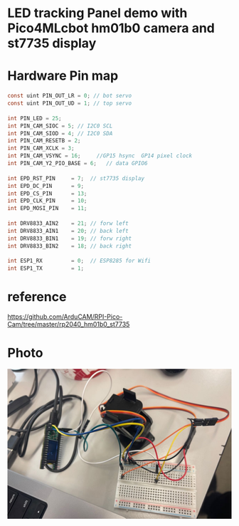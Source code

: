 # LED tracking Panel demo with Pico4MLcbot hm01b0 camera and st7735 display

# Hardware Pin map
```C
const uint PIN_OUT_LR = 0; // bot servo
const uint PIN_OUT_UD = 1; // top servo

int PIN_LED = 25;
int PIN_CAM_SIOC = 5; // I2C0 SCL
int PIN_CAM_SIOD = 4; // I2C0 SDA
int PIN_CAM_RESETB = 2;
int PIN_CAM_XCLK = 3;
int PIN_CAM_VSYNC = 16;     //GP15 hsync  GP14 pixel clock     
int PIN_CAM_Y2_PIO_BASE = 6;   // data GPIO6

int EPD_RST_PIN     = 7;  // st7735 display
int EPD_DC_PIN      = 9;
int EPD_CS_PIN      = 13;
int EPD_CLK_PIN     = 10;
int EPD_MOSI_PIN    = 11;

int DRV8833_AIN2    = 21; // forw left
int DRV8833_AIN1    = 20; // back left
int DRV8833_BIN1    = 19; // forw right
int DRV8833_BIN2    = 18; // back right

int ESP1_RX         = 0;  // ESP8285 for Wifi
int ESP1_TX         = 1;

```

# reference
https://github.com/ArduCAM/RPI-Pico-Cam/tree/master/rp2040_hm01b0_st7735

# Photo
![IMAGE ALT TEXT](media/media%20in%20readme/cam_track.jpg)


